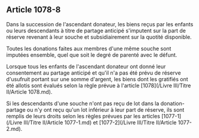 Article 1078-8
----
Dans la succession de l'ascendant donateur, les biens reçus par les enfants ou
leurs descendants à titre de partage anticipé s'imputent sur la part de réserve
revenant à leur souche et subsidiairement sur la quotité disponible.

Toutes les donations faites aux membres d'une même souche sont imputées
ensemble, quel que soit le degré de parenté avec le défunt.

Lorsque tous les enfants de l'ascendant donateur ont donné leur consentement au
partage anticipé et qu'il n'a pas été prévu de réserve d'usufruit portant sur
une somme d'argent, les biens dont les gratifiés ont été allotis sont évalués
selon la règle prévue à l'article [1078](/Livre III/Titre II/Article 1078.md).

Si les descendants d'une souche n'ont pas reçu de lot dans la donation-partage
ou n'y ont reçu qu'un lot inférieur à leur part de réserve, ils sont remplis de
leurs droits selon les règles prévues par les articles [1077-1](/Livre III/Titre II/Article 1077-1.md) et [1077-2](/Livre III/Titre II/Article 1077-2.md).
